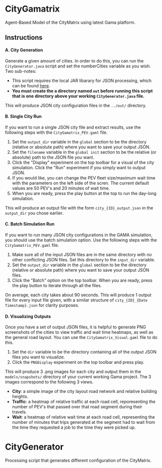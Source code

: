 # CityGamatrix
Agent-Based Model of the CityMatrix using latest Gama platform.

## Instructions

#### A. City Generation

Generate a given amount of cities. In order to do this, you can run the `CityGenerator.java` script and set the numberCities variable as you wish. Two sub-notes:
  - This script requires the local JAR libarary for JSON processing, which can be found [here](http://stackoverflow.com/questions/8997598/importing-json-into-an-eclipse-project).
  - **You must create the a directory named `out` before running this script that is one directory above your working `CityGenerator.java` file.**

This will produce JSON city configuration files in the `../out/` directory.

#### B. Single City Run

If you want to run a single JSON city file and extract results, use the following steps with the `CityGamatrix_PEV.gaml` file.

1. Set the `output_dir` variable in the `global` section to be the directory (relative or absolute path) where you want to save your output JSON.
2. Set the `filename` variable in the `global init` section to be the relative (or absolute) path to the JSON file you want.
3. Click the "Display" experiment on the top toolbar for a visual of the city simulation. Click the "Run" experiment if you simply want to output JSON.
4. If you would like, you can change the PEV fleet size/maximum wait time with the parameters on the left side of the scren. The current default values are 50 PEV's and 20 minutes of wait time.
5. When you are ready, press the play button at the top to run the day-long simulation.

This will produce an output file with the form `city_{ID}_output.json` in the `output_dir` you chose earlier.

#### C. Batch Simulation Run

If you want to run many JSON city configurations in the GAMA simulation, you should use the batch simulation option. Use the following steps with the `CityGamatrix_PEV.gaml` file.

1. Make sure all of the input JSON files are in the same directory with no other conflicting JSON files. Set this directory to the `input_dir` variable.
2. Set the `output_dir` variable in the `global` section to be the directory (relative or absolute path) where you want to save your output JSON files.
3. Click the "Batch" option on the top toolbar. When you are ready, press the play button to iterate through all the files.

On average, each city takes about 90 seconds. This will produce 1 output file for every input file given, with a similar structure of `city_{ID}_{Date Timestamp}.json` for clarity purposes.

#### D. Visualizing Outputs

Once you have a set of output JSON files, it is helpful to generate PNG screenshots of the cities to view traffic and wait time heatmaps, as well as the general road layout. You can use the `CityGamatrix_Visual.gaml` file to do this.

1. Set the `dir` variable to be the directory containing all of the output JSON files you want to visualize.
2. Click the `PNGDisplay` experiment on the top toolbar and press play.

This will produce 3 .png images for each city and output them in the `models/snapshots/` directory of your current working Gama project. The 3 images correspond to the following 3 views.

- **City**: a simple image of the city layout road network and relative building heights.
- **Traffic**: a heatmap of relative traffic at each road cell, reporesenting the number of PEV's that passed over that road segment during their travels.
- **Wait**: a heatmap of relative wait time at each road cell, representing the number of minutes that trips generated at the segment had to wait from the time they requested a job to the time they were picked up.

# CityGenerator
Processing script that generates different configuration of the CityMatrix.
